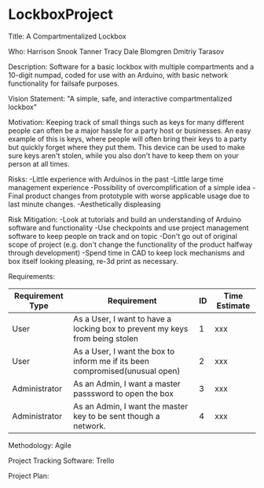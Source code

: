 # LockboxProject
Title:  A Compartmentalized Lockbox

Who: 	Harrison Snook
	Tanner Tracy
	Dale Blomgren
	Dmitriy Tarasov

Description:
	Software for a basic lockbox with multiple compartments and a 10-digit numpad, coded for use with an Arduino, with basic network functionality for failsafe purposes.

Vision Statement:
	"A simple, safe, and interactive compartmentalized lockbox"	

Motivation:
	Keeping track of small things such as keys for many different people can often be a major hassle for a party host or businesses. An easy example of this is keys, where people will often bring their keys to a party but quickly forget where they put them. This device can be used to make sure keys aren't stolen, while you also don't have to keep them on your person at all times.

Risks:
	-Little experience with Arduinos in the past
	-Little large time management experience
	-Possibility of overcomplification of a simple idea
	-Final product changes from prototyple with worse applicable usage due to last minute changes.
	-Aesthetically displeasing

Risk Mitigation:
	-Look at tutorials and build an understanding of Arduino software and functionality
	-Use checkpoints and use project management software to keep people on track and on topic
	-Don't go out of original scope of project (e.g. don't change the functionality of the product halfway through development)
	-Spend time in CAD to keep lock mechanisms and box itself looking pleasing, re-3d print as necessary.

Requirements:

Requirement Type | Requirement	| ID	| Time Estimate	|	
---------------- | --------------------------------------------------------------------------------- | ----- | ------------- |
User		 | As a User, I want to have a locking box to prevent my keys from being stolen | 1 | xxx | 
User		 | As a User, I want the box to inform me if its been compromised(unusual open) | 2 | xxx |
Administrator	 | As an Admin, I want a master passsword to open the box | 3 | xxx | 
Administrator	 | As an Admin, I want the master key to be sent though a network. | 4 | xxx |

Methodology:
Agile

Project Tracking Software:
Trello

Project Plan:

